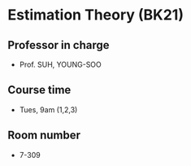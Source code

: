 # Estimation Theory (BK21)
## Professor in charge
- Prof. SUH, YOUNG-SOO
## Course time
- Tues, 9am (1,2,3)
## Room number
- 7-309
